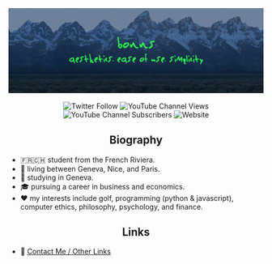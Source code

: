 <p align="center">
  <img src="assets/github-banner.png">
</p>

<p align="center">
  <img alt="Twitter Follow" src="https://img.shields.io/twitter/follow/bonnss_?style=for-the-badge">
  <img alt="YouTube Channel Views" src="https://img.shields.io/youtube/channel/views/UCZU88NMaYcEHoOJjukq_q6A?label=YouTube%20Views&style=for-the-badge">
  <img alt="YouTube Channel Subscribers" src="https://img.shields.io/youtube/channel/subscribers/UCZU88NMaYcEHoOJjukq_q6A?label=YouTube%20Subcribers&style=for-the-badge">
  <img alt="Website" src="https://img.shields.io/website?style=for-the-badge&url=https%3A%2F%2Ffrenchbones.net">
</p>

<h2 align="center">Biography</h2>
<p>
  <ul>
    <li>🇫🇷🇨🇭 student from the French Riviera.</li>
    <li>📍 living between Geneva, Nice, and Paris.</li>
    <li>📖 studying in Geneva.</li>
    <li>🎓 pursuing a career in business and economics.</li>
    <li>❤️ my interests include golf, programming (python & javascript), computer ethics, philosophy, psychology, and finance.</li>
  </ul>
</p>

<h2 align="center">Links</h2>
<p>
  <ul>
    <li>📧 <a href="https://frenchbones.net/contact">Contact Me / Other Links</a></li>
  <ul>
<p>
